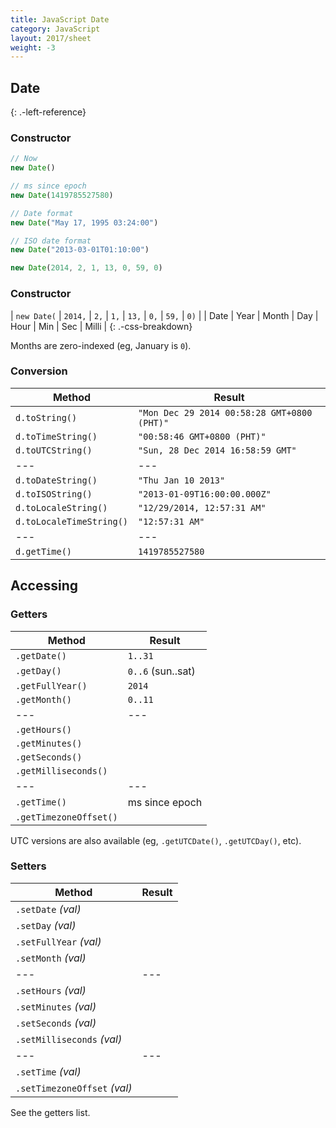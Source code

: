 ```yaml
---
title: JavaScript Date
category: JavaScript
layout: 2017/sheet
weight: -3
---
```


## Date
{: .-left-reference}

### Constructor

```js
// Now
new Date()
```

```js
// ms since epoch
new Date(1419785527580)
```

```js
// Date format
new Date("May 17, 1995 03:24:00")
```

```js
// ISO date format
new Date("2013-03-01T01:10:00")
```

```js
new Date(2014, 2, 1, 13, 0, 59, 0)
```

### Constructor

| `new Date(` | `2014,` | `2,`  | `1,` | `13,` | `0,` | `59,` | `0)`  |
| Date        | Year    | Month | Day  | Hour  | Min  | Sec   | Milli |
{: .-css-breakdown}

Months are zero-indexed (eg, January is `0`).

### Conversion

| Method                   | Result                                      |
| ---                      | ---                                         |
| `d.toString()`           | `"Mon Dec 29 2014 00:58:28 GMT+0800 (PHT)"` |
| `d.toTimeString()`       | `"00:58:46 GMT+0800 (PHT)"`                 |
| `d.toUTCString()`        | `"Sun, 28 Dec 2014 16:58:59 GMT"`           |
| ---                      | ---                                         |
| `d.toDateString()`       | `"Thu Jan 10 2013"`                         |
| `d.toISOString()`        | `"2013-01-09T16:00:00.000Z"`                |
| `d.toLocaleString()`     | `"12/29/2014, 12:57:31 AM"`                 |
| `d.toLocaleTimeString()` | `"12:57:31 AM"`                             |
| ---                      | ---                                         |
| `d.getTime()`            | `1419785527580`                             |

Accessing
---------

### Getters

| Method                 | Result            |
| ---                    | ---               |
| `.getDate()`           | `1..31`           |
| `.getDay()`            | `0..6` (sun..sat) |
| `.getFullYear()`       | `2014`            |
| `.getMonth()`          | `0..11`           |
| ---                    | ---               |
| `.getHours()`          |                   |
| `.getMinutes()`        |                   |
| `.getSeconds()`        |                   |
| `.getMilliseconds()`   |                   |
| ---                    | ---               |
| `.getTime()`           | ms since epoch    |
| `.getTimezoneOffset()` |                   |

UTC versions are also available (eg, `.getUTCDate()`, `.getUTCDay()`, etc).

### Setters

| Method                       | Result |
| ---                          | ---    |
| `.setDate` _(val)_           |        |
| `.setDay` _(val)_            |        |
| `.setFullYear` _(val)_       |        |
| `.setMonth` _(val)_          |        |
| ---                          | ---    |
| `.setHours` _(val)_          |        |
| `.setMinutes` _(val)_        |        |
| `.setSeconds` _(val)_        |        |
| `.setMilliseconds` _(val)_   |        |
| ---                          | ---    |
| `.setTime` _(val)_           |        |
| `.setTimezoneOffset` _(val)_ |        |

See the getters list.
